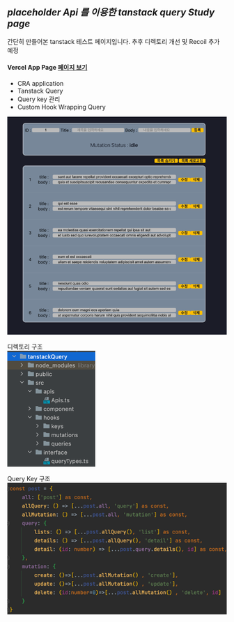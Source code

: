 ## **_placeholder Api 를 이용한 tanstack query Study page_**

간단히 만들어본 tanstack 테스트 페이지입니다.
추후 디렉토리 개선 및 Recoil 추가 예정

#### Vercel App Page [페이지 보기](https://tanstack-query.vercel.app/)

- CRA application
- Tanstack Query
- Query key 관리
- Custom Hook Wrapping Query

![메인 페이지](forReadme/main.png)

디렉토리 구조
<br/>
![디렉토리 구조](forReadme/directory.png)

Query Key 구조
<br/>
![Query Key 구조](forReadme/keys.png)